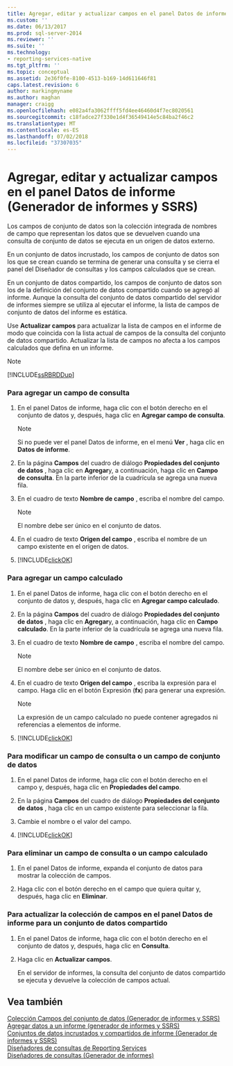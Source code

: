 ```yaml
---
title: Agregar, editar y actualizar campos en el panel Datos de informe (Generador de informes y SSRS) | Microsoft Docs
ms.custom: ''
ms.date: 06/13/2017
ms.prod: sql-server-2014
ms.reviewer: ''
ms.suite: ''
ms.technology:
- reporting-services-native
ms.tgt_pltfrm: ''
ms.topic: conceptual
ms.assetid: 2e36f0fe-8100-4513-b169-14d611646f81
caps.latest.revision: 6
author: markingmyname
ms.author: maghan
manager: craigg
ms.openlocfilehash: e082a4fa3062ffff5fd4ee46460d4f7ec8020561
ms.sourcegitcommit: c18fadce27f330e1d4f36549414e5c84ba2f46c2
ms.translationtype: MT
ms.contentlocale: es-ES
ms.lasthandoff: 07/02/2018
ms.locfileid: "37307035"
---
```

# <a name="add-edit-refresh-fields-in-the-report-data-pane-report-builder-and-ssrs"></a>Agregar, editar y actualizar campos en el panel Datos de informe (Generador de informes y SSRS)
  Los campos de conjunto de datos son la colección integrada de nombres de campo que representan los datos que se devuelven cuando una consulta de conjunto de datos se ejecuta en un origen de datos externo.  
  
 En un conjunto de datos incrustado, los campos de conjunto de datos son los que se crean cuando se termina de generar una consulta y se cierra el panel del Diseñador de consultas y los campos calculados que se crean.  
  
 En un conjunto de datos compartido, los campos de conjunto de datos son los de la definición del conjunto de datos compartido cuando se agregó al informe. Aunque la consulta del conjunto de datos compartido del servidor de informes siempre se utiliza al ejecutar el informe, la lista de campos de conjunto de datos del informe es estática.  
  
 Use **Actualizar campos** para actualizar la lista de campos en el informe de modo que coincida con la lista actual de campos de la consulta del conjunto de datos compartido. Actualizar la lista de campos no afecta a los campos calculados que defina en un informe.  
  
> [!NOTE]  
>  [!INCLUDE[ssRBRDDup](../../includes/ssrbrddup-md.md)]  
  
### <a name="to-add-a-query-field"></a>Para agregar un campo de consulta  
  
1.  En el panel Datos de informe, haga clic con el botón derecho en el conjunto de datos y, después, haga clic en **Agregar campo de consulta**.  
  
    > [!NOTE]  
    >  Si no puede ver el panel Datos de informe, en el menú **Ver** , haga clic en **Datos de informe**.  
  
2.  En la página **Campos** del cuadro de diálogo **Propiedades del conjunto de datos** , haga clic en **Agregar**y, a continuación, haga clic en **Campo de consulta**. En la parte inferior de la cuadrícula se agrega una nueva fila.  
  
3.  En el cuadro de texto **Nombre de campo** , escriba el nombre del campo.  
  
    > [!NOTE]  
    >  El nombre debe ser único en el conjunto de datos.  
  
4.  En el cuadro de texto **Origen del campo** , escriba el nombre de un campo existente en el origen de datos.  
  
5.  [!INCLUDE[clickOK](../../includes/clickok-md.md)]  
  
### <a name="to-add-a-calculated-field"></a>Para agregar un campo calculado  
  
1.  En el panel Datos de informe, haga clic con el botón derecho en el conjunto de datos y, después, haga clic en **Agregar campo calculado**.  
  
2.  En la página **Campos** del cuadro de diálogo **Propiedades del conjunto de datos** , haga clic en **Agregar**y, a continuación, haga clic en **Campo calculado**. En la parte inferior de la cuadrícula se agrega una nueva fila.  
  
3.  En el cuadro de texto **Nombre de campo** , escriba el nombre del campo.  
  
    > [!NOTE]  
    >  El nombre debe ser único en el conjunto de datos.  
  
4.  En el cuadro de texto **Origen del campo** , escriba la expresión para el campo. Haga clic en el botón Expresión (**fx**) para generar una expresión.  
  
    > [!NOTE]  
    >  La expresión de un campo calculado no puede contener agregados ni referencias a elementos de informe.  
  
5.  [!INCLUDE[clickOK](../../includes/clickok-md.md)]  
  
### <a name="to-edit-a-query-field-or-a-dataset-field"></a>Para modificar un campo de consulta o un campo de conjunto de datos  
  
1.  En el panel Datos de informe, haga clic con el botón derecho en el campo y, después, haga clic en **Propiedades del campo**.  
  
2.  En la página **Campos** del cuadro de diálogo **Propiedades del conjunto de datos** , haga clic en un campo existente para seleccionar la fila.  
  
3.  Cambie el nombre o el valor del campo.  
  
4.  [!INCLUDE[clickOK](../../includes/clickok-md.md)]  
  
### <a name="to-delete-a-query-field-or-a-calculated-field"></a>Para eliminar un campo de consulta o un campo calculado  
  
1.  En el panel Datos de informe, expanda el conjunto de datos para mostrar la colección de campos.  
  
2.  Haga clic con el botón derecho en el campo que quiera quitar y, después, haga clic en **Eliminar**.  
  
### <a name="to-refresh-the-field-collection-in-the-report-data-pane-for-a-shared-dataset"></a>Para actualizar la colección de campos en el panel Datos de informe para un conjunto de datos compartido  
  
1.  En el panel Datos de informe, haga clic con el botón derecho en el conjunto de datos y, después, haga clic en **Consulta**.  
  
2.  Haga clic en **Actualizar campos**.  
  
     En el servidor de informes, la consulta del conjunto de datos compartido se ejecuta y devuelve la colección de campos actual.  
  
## <a name="see-also"></a>Vea también  
 [Colección Campos del conjunto de datos &#40;Generador de informes y SSRS&#41;](dataset-fields-collection-report-builder-and-ssrs.md)   
 [Agregar datos a un informe &#40;generador de informes y SSRS&#41;](report-datasets-ssrs.md)   
 [Conjuntos de datos incrustados y compartidos de informe &#40;Generador de informes y SSRS&#41;](report-embedded-datasets-and-shared-datasets-report-builder-and-ssrs.md)   
 [Diseñadores de consultas de Reporting Services](../reporting-services-query-designers.md)   
 [Diseñadores de consultas &#40;Generador de informes&#41;](../query-designers-report-builder.md)  
  
  
